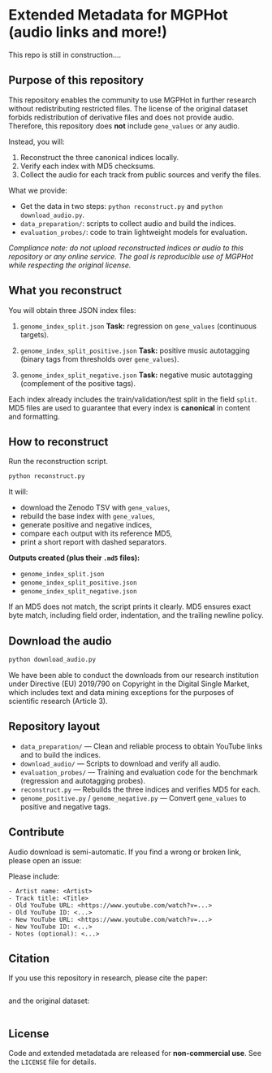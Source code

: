 # Extended Metadata for MGPHot (audio links and more!)

This repo is still in construction....

## Purpose of this repository

This repository enables the community to use MGPHot in further research without redistributing restricted files.
The license of the original dataset forbids redistribution of derivative files and does not provide audio.
Therefore, this repository does **not** include `gene_values` or any audio.

Instead, you will:

1. Reconstruct the three canonical indices locally.
2. Verify each index with MD5 checksums.
3. Collect the audio for each track from public sources and verify the files.

What we provide:

* Get the data in two steps: `python reconstruct.py` and `python download_audio.py`.
* `data_preparation/`: scripts to collect audio and build the indices.
* `evaluation_probes/`: code to train lightweight models for evaluation.

_Compliance note: do not upload reconstructed indices or audio to this repository or any online service. The goal is reproducible use of MGPHot while respecting the original license._


## What you reconstruct
You will obtain three JSON index files:

1. `genome_index_split.json`
   **Task:** regression on `gene_values` (continuous targets).

2. `genome_index_split_positive.json`
   **Task:** positive music autotagging (binary tags from thresholds over `gene_values`).

3. `genome_index_split_negative.json`
   **Task:** negative music autotagging (complement of the positive tags).

Each index already includes the train/validation/test split in the field `split`.
MD5 files are used to guarantee that every index is **canonical** in content and formatting.

## How to reconstruct
Run the reconstruction script. 

```bash
python reconstruct.py
```

It will:
- download the Zenodo TSV with `gene_values`,
- rebuild the base index with `gene_values`,
- generate positive and negative indices,
- compare each output with its reference MD5,
- print a short report with dashed separators.



**Outputs created (plus their `.md5` files):**
- `genome_index_split.json`
- `genome_index_split_positive.json`
- `genome_index_split_negative.json`

If an MD5 does not match, the script prints it clearly.
MD5 ensures exact byte match, including field order, indentation, and the trailing newline policy.

## Download the audio


```bash
python download_audio.py
```

We have been able to conduct the downloads from our research institution under Directive (EU) 2019/790 on Copyright in the Digital Single Market, which includes text and data mining exceptions for the purposes of scientific research (Article 3).

## Repository layout
- `data_preparation/` — Clean and reliable process to obtain YouTube links and to build the indices.
- `download_audio/` — Scripts to download and verify all audio.
- `evaluation_probes/` — Training and evaluation code for the benchmark (regression and autotagging probes).
- `reconstruct.py` — Rebuilds the three indices and verifies MD5 for each.
- `genome_positive.py` / `genome_negative.py` — Convert `gene_values` to positive and negative tags.

## Contribute

Audio download is semi-automatic. If you find a wrong or broken link, please open an issue:

Please include:
```
- Artist name: <Artist>
- Track title: <Title>
- Old YouTube URL: <https://www.youtube.com/watch?v=...>
- Old YouTube ID: <...>
- New YouTube URL: <https://www.youtube.com/watch?v=...>
- New YouTube ID: <...>
- Notes (optional): <...>
```

## Citation

If you use this repository in research, please cite the paper:

```bibtex

```

and the original dataset:

```bibtex

```

## License

Code and extended metadatada are released for **non‑commercial use**. See the `LICENSE` file for details.
